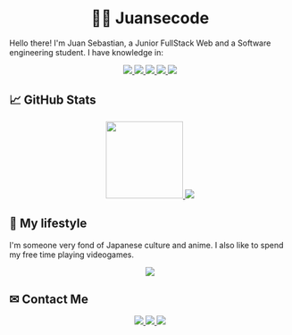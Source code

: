 <h1 align="center">
  <b>👨‍💻 Juansecode</b>
</h1>

Hello there! I'm Juan Sebastian, a Junior FullStack Web and a Software engineering student. I have knowledge in:

<div align="center">
    <a href="https://developer.mozilla.org/es/docs/Web/HTML">
        <img src="https://img.shields.io/badge/HTML5-E34F26?style=for-the-badge&logo=html5&logoColor=white" />
    </a>
    <a href="https://developer.mozilla.org/es/docs/Web/CSS">
        <img src="https://img.shields.io/badge/CSS3-1572B6?style=for-the-badge&logo=css3&logoColor=white" />
    </a>
    <a href="https://sass-lang.com/">
        <img src="https://img.shields.io/badge/Sass-CC6699?style=for-the-badge&logo=sass&logoColor=white" />
    </a>
    <a href="https://developer.mozilla.org/es/docs/Web/JavaScript">
        <img src="https://img.shields.io/badge/JavaScript-323330?style=for-the-badge&logo=javascript&logoColor=F7DF1E" />
    </a>
    <a href="https://reactjs.org/">
        <img src="https://img.shields.io/badge/react-%2320232a.svg?style=for-the-badge&logo=react&logoColor=%2361DAFB" />
    </a>
</div>

## &#x1f4c8; GitHub Stats
<div align="center">
    <a href="https://github.com/anuraghazra/github-readme-stats#readme">
        <img  height="138px" src="https://github-readme-stats.vercel.app/api?username=juansecod&hide=stars">
        <img src="https://github-readme-stats.vercel.app/api/top-langs/?username=Juansecod&layout=compact">
    </a>
</div>

## 👾 My lifestyle
I'm someone very fond of Japanese culture and anime. I also like to spend my free time playing videogames.
<div align="center">
  <a href="https://open.spotify.com/user/22satxe4rt5fqy4ruusxtrmri">
    <img src="https://spotify-github-profile.vercel.app/api/view?uid=22satxe4rt5fqy4ruusxtrmri&cover_image=true&theme=natemoo-re&bar_color=4771d1&bar_color_cover=true">
  </a>
</div>

## ✉ Contact Me
<div align="center">
    <a href="https://www.linkedin.com/in/Juansecode">
        <img src="https://img.shields.io/badge/linkedin-%230077B5.svg?style=for-the-badge&logo=linkedin&logoColor=white" />
    </a>
    <a href="mailto:juan.sebastianri28@gmail.com">
        <img src="https://img.shields.io/badge/Gmail-D14836?style=for-the-badge&logo=gmail&logoColor=white" />
    </a>
    <a href="https://wa.me/+573044474610">
        <img src="https://img.shields.io/badge/WhatsApp-25D366?style=for-the-badge&logo=whatsapp&logoColor=white">
    </a>
</div>

